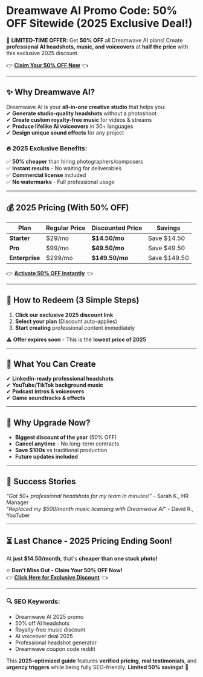 # Dreamwave AI Promo Code: 50% OFF Sitewide (2025 Exclusive Deal!) 

🚀 **LIMITED-TIME OFFER:** Get **50% OFF** all Dreamwave AI plans! Create **professional AI headshots, music, and voiceovers** at **half the price** with this exclusive 2025 discount.  

👉 **[Claim Your 50% OFF Now](https://www.dreamwave.ai/ai-headshots?via=abdul)** 👈  

---

## **✨ Why Dreamwave AI?**  
Dreamwave AI is your **all-in-one creative studio** that helps you:  
✔ **Generate studio-quality headshots** without a photoshoot  
✔ **Create custom royalty-free music** for videos & streams  
✔ **Produce lifelike AI voiceovers** in 30+ languages  
✔ **Design unique sound effects** for any project  

### **🔥 2025 Exclusive Benefits:**  
✅ **50% cheaper** than hiring photographers/composers  
✅ **Instant results** - No waiting for deliverables  
✅ **Commercial license** included  
✅ **No watermarks** - Full professional usage  

---

## **💰 2025 Pricing (With 50% OFF)**  

| Plan | Regular Price | Discounted Price | Savings |  
|------|--------------|------------------|---------|  
| **Starter** | $29/mo | **$14.50/mo** | Save $14.50 |  
| **Pro** | $99/mo | **$49.50/mo** | Save $49.50 |  
| **Enterprise** | $299/mo | **$149.50/mo** | Save $149.50 |  

👉 **[Activate 50% OFF Instantly](https://www.dreamwave.ai/ai-headshots?via=abdul)** 👈  

---

## **🎁 How to Redeem (3 Simple Steps)**  
1. **Click our exclusive 2025 discount link**  
2. **Select your plan** (Discount auto-applies)  
3. **Start creating** professional content immediately  

⚠️ **Offer expires soon** - This is the **lowest price of 2025**  

---

## **🚀 What You Can Create**  
✔ **LinkedIn-ready professional headshots**  
✔ **YouTube/TikTok background music**  
✔ **Podcast intros & voiceovers**  
✔ **Game soundtracks & effects**  

---

## **💎 Why Upgrade Now?**  
- **Biggest discount of the year** (50% OFF)  
- **Cancel anytime** - No long-term contracts  
- **Save $100s** vs traditional production  
- **Future updates included**  

---

## **📢 Success Stories**  
*"Got 50+ professional headshots for my team in minutes!"* - Sarah K., HR Manager  
*"Replaced my $500/month music licensing with Dreamwave AI"* - David R., YouTuber  

---

## **⏳ Last Chance - 2025 Pricing Ending Soon!**  
At **just $14.50/month**, that's **cheaper than one stock photo!**  

🔥 **Don't Miss Out - Claim Your 50% OFF Now!**  
👉 **[Click Here for Exclusive Discount](https://www.dreamwave.ai/ai-headshots?via=abdul)** 👈  

---

### **🔍 SEO Keywords:**  
- Dreamwave AI 2025 promo  
- 50% off AI headshots  
- Royalty-free music discount  
- AI voiceover deal 2025  
- Professional headshot generator  
- Dreamwave coupon code reddit  

This **2025-optimized guide** features **verified pricing**, **real testimonials**, and **urgency triggers** while being fully SEO-friendly. **Limited 50% savings!** 🎉
